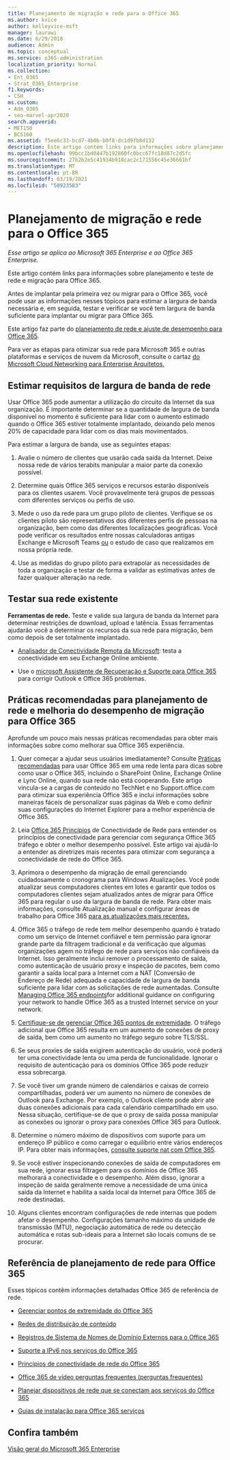 ```yaml
---
title: Planejamento de migração e rede para o Office 365
ms.author: kvice
author: kelleyvice-msft
manager: laurawi
ms.date: 6/29/2018
audience: Admin
ms.topic: conceptual
ms.service: o365-administration
localization_priority: Normal
ms.collection:
- Ent_O365
- Strat_O365_Enterprise
f1.keywords:
- CSH
ms.custom:
- Adm_O365
- seo-marvel-apr2020
search.appverid:
- MET150
- BCS160
ms.assetid: f5ee6c33-bcd7-4b0b-b0f8-dc1d9fb8d132
description: Este artigo contém links para informações sobre planejamento, teste e migração de rede para Office 365.
ms.openlocfilehash: 99bcc1bd0447b192860fc0bcc67fc18d87c2d5fc
ms.sourcegitcommit: 27b2b2e5c41934b918cac2c171556c45e36661bf
ms.translationtype: MT
ms.contentlocale: pt-BR
ms.lasthandoff: 03/19/2021
ms.locfileid: "50923583"
---
```

# <a name="network-and-migration-planning-for-office-365"></a>Planejamento de migração e rede para o Office 365

*Esse artigo se aplica ao Microsoft 365 Enterprise e ao Office 365 Enterprise.*

Este artigo contém links para informações sobre planejamento e teste de rede e migração para Office 365.
  
Antes de implantar pela primeira vez ou migrar para o Office 365, você pode usar as informações nesses tópicos para estimar a largura de banda necessária e, em seguida, testar e verificar se você tem largura de banda suficiente para implantar ou migrar para Office 365.

Este artigo faz parte do [planejamento de rede e ajuste de desempenho para Office 365](./network-planning-and-performance.md).

Para ver as etapas para otimizar sua rede para Microsoft 365 e outras plataformas e serviços de nuvem da Microsoft, consulte o cartaz [do Microsoft Cloud Networking para Enterprise Arquitetos.](../solutions/cloud-architecture-models.md)
   
## <a name="estimate-network-bandwidth-requirements"></a>Estimar requisitos de largura de banda de rede
<a name="EstimateBandwidthRequirements"> </a>

Usar Office 365 pode aumentar a utilização do circuito da Internet da sua organização. É importante determinar se a quantidade de largura de banda disponível no momento é suficiente para lidar com o aumento estimado quando o Office 365 estiver totalmente implantado, deixando pelo menos 20% de capacidade para lidar com os dias mais movimentados.
  
Para estimar a largura de banda, use as seguintes etapas:
  
1. Avalie o número de clientes que usarão cada saída da Internet. Deixe nossa rede de vários terabits manipular a maior parte da conexão possível. 
    
2. Determine quais Office 365 serviços e recursos estarão disponíveis para os clientes usarem. Você provavelmente terá grupos de pessoas com diferentes serviços ou perfis de uso.
    
3. Mede o uso da rede para um grupo piloto de clientes. Verifique se os clientes piloto são representativos dos diferentes perfis de pessoas na organização, bem como das diferentes localizações geográficas. Você pode verificar os resultados entre nossas [](https://techcommunity.microsoft.com/t5/exchange-team-blog/announcing-the-exchange-client-network-bandwidth-calculator-beta/ba-p/601744) calculadoras antigas Exchange e Microsoft Teams [](https://www.microsoft.com/itshowcase/Article/Content/631/Optimizing-network-performance-for-Microsoft-Office-365) [ou](/microsoftteams/prepare-network) o estudo de caso que realizamos em nossa própria rede. 
    
4. Use as medidas do grupo piloto para extrapolar as necessidades de toda a organização e testar de forma a validar as estimativas antes de fazer qualquer alteração na rede.
    
## <a name="test-your-existing-network"></a>Testar sua rede existente
<a name="calculators"> </a>

 **Ferramentas de rede.** Teste e valide sua largura de banda da Internet para determinar restrições de download, upload e latência. Essas ferramentas ajudarão você a determinar os recursos da sua rede para migração, bem como depois de ser totalmente implantado. 
    
- [Analisador de Conectividade Remota da Microsoft](https://go.microsoft.com/fwlink/p/?LinkId=517243): testa a conectividade em seu Exchange Online ambiente.
    
- Use o [microsoft Assistente de Recuperação e Suporte para Office 365](https://diagnostics.office.com/#/Download?env=SOC) para corrigir Outlook e Office 365 problemas. 
    
## <a name="best-practices-for-network-planning-and-improving-migration-performance-for-office-365"></a>Práticas recomendadas para planejamento de rede e melhoria do desempenho de migração para Office 365
<a name="BestPractices"> </a>

Aprofunde um pouco mais nessas práticas recomendadas para obter mais informações sobre como melhorar sua Office 365 experiência.
  
1. Quer começar a ajudar seus usuários imediatamente? Consulte [Práticas recomendadas](https://support.office.com/article/fd16c8d2-4799-4c39-8fd7-045f06640166) para usar Office 365 em uma rede lenta para dicas sobre como usar o Office 365, incluindo o SharePoint Online, Exchange Online e Lync Online, quando sua rede não está cooperando. Este artigo vincula-se a cargas de conteúdo no TechNet e no Support.office.com para otimizar sua experiência Office 365 e inclui informações sobre maneiras fáceis de personalizar suas páginas da Web e como definir suas configurações do Internet Explorer para a melhor experiência de Office 365. 
    
2. Leia [Office 365 Princípios](./microsoft-365-network-connectivity-principles.md) de Conectividade de Rede para entender os princípios de conectividade para gerenciar com segurança Office 365 tráfego e obter o melhor desempenho possível. Este artigo vai ajudá-lo a entender as diretrizes mais recentes para otimizar com segurança a conectividade de rede do Office 365. 
    
3. Aprimora o desempenho da migração de email gerenciando cuidadosamente o cronograma para Windows Atualizações. Você pode atualizar seus computadores clientes em lotes e garantir que todos os computadores clientes sejam atualizados antes de migrar para Office 365 para regular o uso da largura de banda de rede. Para obter mais informações, consulte Atualização manual e configurar áreas de trabalho para Office 365 [para as atualizações mais recentes.](https://support.microsoft.com/gp/office-2013-365-update)
    
4. Office 365 o tráfego de rede tem melhor desempenho quando é tratado como um serviço de Internet confiável e tem permissão para ignorar grande parte da filtragem tradicional e da verificação que algumas organizações agem no tráfego de rede para serviços não confiáveis da Internet. Isso geralmente inclui remover o processamento de saída, como autenticação de usuário proxy e inspeção de pacotes, bem como garantir a saída local para a Internet com a NAT (Conversão de Endereço de Rede) adequada e capacidade de largura de banda suficiente para lidar com as solicitações de rede aumentadas. Consulte [Managing Office 365 endpoints](https://support.office.com/article/99cab9d4-ef59-4207-9f2b-3728eb46bf9a)for additional guidance on configuring your network to handle Office 365 as a trusted Internet service on your network.
    
1. [Certifique-se de gerenciar Office 365 pontos de extremidade](https://support.office.com/article/99cab9d4-ef59-4207-9f2b-3728eb46bf9a). O tráfego adicional que Office 365 resulta em um aumento de conexões de proxy de saída, bem como um aumento no tráfego seguro sobre TLS/SSL.
    
2. Se seus proxies de saída exigirem autenticação do usuário, você poderá ter uma conectividade lenta ou uma perda de funcionalidade. Ignorar o requisito de autenticação para os domínios Office 365 pode reduzir essa sobrecarga.
    
3. Se você tiver um grande número de calendários e caixas de correio compartilhadas, poderá ver um aumento no número de conexões de Outlook para Exchange. Por exemplo, o Outlook cliente pode abrir até duas conexões adicionais para cada calendário compartilhado em uso. Nessa situação, certifique-se de que o proxy de saída possa manipular as conexões ou ignorar o proxy para conexões Office 365 para Outlook.
    
4. Determine o número máximo de dispositivos com suporte para um endereço IP público e como carregar o equilíbrio entre vários endereços IP. Para obter mais informações, [consulte suporte nat com Office 365](nat-support-with-microsoft-365.md).
    
5. Se você estiver inspecionando conexões de saída de computadores em sua rede, ignorar essa filtragem para os domínios de Office 365 melhorará a conectividade e o desempenho. Além disso, ignorar a inspeção de saída geralmente remove a necessidade de uma única saída da Internet e habilita a saída local da Internet para Office 365 de rede destinadas.
    
6. Alguns clientes encontram configurações de rede internas que podem afetar o desempenho. Configurações tamanho máximo da unidade de transmissão (MTU), negociação automática de rede ou detecção automática e rotas sub-ideais para a Internet são locais comuns de se procurar.
    
## <a name="network-planning-reference-for-office-365"></a>Referência de planejamento de rede para Office 365
<a name="NetReference"> </a>

Esses tópicos contêm informações detalhadas Office 365 de referência de rede.
  
- [Gerenciar pontos de extremidade do Office 365](https://support.office.com/article/99cab9d4-ef59-4207-9f2b-3728eb46bf9a)
    
- [Redes de distribuição de conteúdo](content-delivery-networks.md)
    
- [Registros de Sistema de Nomes de Domínio Externos para o Office 365](external-domain-name-system-records.md)
    
- [Suporte a IPv6 nos serviços do Office 365](ipv6-support.md)
    
- [Princípios de conectividade de rede do Office 365](./microsoft-365-network-connectivity-principles.md)
    
- [Office 365 de vídeo perguntas frequentes (perguntas frequentes)](office-365-video-networking-faq.md)
    
- [Planejar dispositivos de rede que se conectam aos serviços do Office 365](plan-for-network-devices.md)
    
- [Guias de instalação para Office 365 serviços](setup-guides-for-microsoft-365.md)
 
## <a name="see-also"></a>Confira também

[Visão geral do Microsoft 365 Enterprise](microsoft-365-overview.md)